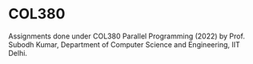 COL380
========

Assignments done under COL380 Parallel Programming (2022) by Prof. Subodh Kumar, Department of Computer Science and Engineering, IIT Delhi.
